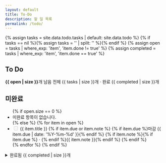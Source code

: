 ```yaml
---
layout: default
title: To‑Do
description: 할 일 목록
permalink: /todo/
---
```


{% assign tasks = site.data.todo.tasks | default: site.data.todo %}
{% if tasks == nil %}{% assign tasks = '' | split: '' %}{% endif %}
{% assign open = tasks | where_exp: 'item', 'item.done != true' %}
{% assign completed = tasks | where_exp: 'item', 'item.done == true' %}

<section class="todo" aria-labelledby="todo-title">
  <h1 id="todo-title" class="todo__title">To Do</h1>

  <div class="todo__controls">
    <span class="todo__count"><strong>{{ open | size }}</strong>개 남음</span>
    <span class="muted">전체 {{ tasks | size }}개 · 완료 {{ completed | size }}개</span>
  </div>

  <h2>미완료</h2>
  <ul class="todo__list">
    {% if open.size == 0 %}
      <li class="todo__empty">미완료 항목이 없습니다.</li>
    {% else %}
      {% for item in open %}
        <li class="todo__item">
          <label class="todo__label">
            <input type="checkbox" class="todo__toggle" disabled>
            <span class="todo__text">{{ item.title }}</span>
          </label>
          {% if item.due or item.note %}
            <span class="muted">
              {% if item.due %}마감 {{ item.due | date: '%Y-%m-%d' }}{% endif %}
              {% if item.note %}{% if item.due %} · {% endif %}{{ item.note }}{% endif %}
            </span>
          {% endif %}
        </li>
      {% endfor %}
    {% endif %}
  </ul>

  <details>
    <summary>완료됨 {{ completed | size }}개</summary>
    <ul class="todo__list" style="margin-top: .8rem;">
      {% if completed.size == 0 %}
        <li class="todo__empty">완료된 항목이 없습니다.</li>
      {% else %}
        {% for item in completed %}
          <li class="todo__item is-completed">
            <label class="todo__label">
              <input type="checkbox" class="todo__toggle" checked disabled>
              <span class="todo__text">{{ item.title }}</span>
            </label>
            {% if item.due or item.note %}
              <span class="muted">
                {% if item.due %}마감 {{ item.due | date: '%Y-%m-%d' }}{% endif %}
                {% if item.note %}{% if item.due %} · {% endif %}{{ item.note }}{% endif %}
              </span>
            {% endif %}
          </li>
        {% endfor %}
      {% endif %}
    </ul>
  </details>
</section>

